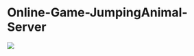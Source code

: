 # Online-Game-JumpingAnimal-Server

<img src="https://github.com/Revolution-Game-Club/Online-ActionGame-JumpingAnimal-Server/blob/master/LoginBackground.png">
